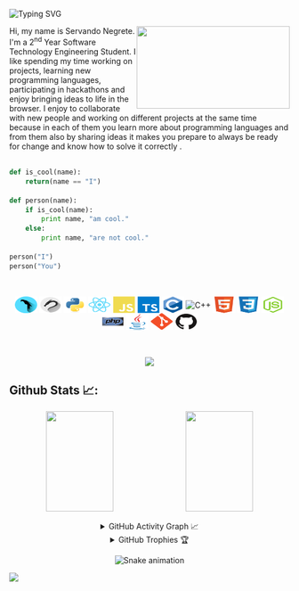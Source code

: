![Typing SVG](https://readme-typing-svg.herokuapp.com/?lines=hello,+I'm+Servando)

<img align='right' src='https://github.com/servandongti/servandongti/blob/main/programmer1.gif' width='275' height='148'> 

<div align="left">
Hi, my name is Servando Negrete. I'm a 2<sup>nd</sup> Year Software Technology Engineering Student. I like spending my time working on projects, learning new programming languages, participating in hackathons and enjoy bringing ideas to life in the browser. I enjoy to collaborate with new people and working on different projects at the same time because in each of them you learn more about programming languages and from them also by sharing ideas it makes you prepare to always be ready for change and know how to solve it correctly .
</div>

## 
```python
def is_cool(name):
    return(name == "I")
    
def person(name):
    if is_cool(name):
        print name, "am cool."
    else:
        print name, "are not cool."
        
person("I")
person("You")
```
## 
<div align="center" valign="top"><br>
  <img align="center" alt="Parrot" height="30" width="40" src="https://github.com/ParrotSec/parrot-themes/blob/master/icons/parrot-logo.svg">
  <img align="center" alt="Kali" height="30" width="40" src="https://github.com/servandongti/servandongti/blob/main/kali.png">
  <img align="center" alt="Python" height="30" width="40" src="https://raw.githubusercontent.com/devicons/devicon/master/icons/python/python-original.svg">
  <img align="center" alt="React" height="30" width="40" src="https://raw.githubusercontent.com/devicons/devicon/master/icons/react/react-original.svg">
  <img align="center" alt="Js" height="30" width="40" src="https://raw.githubusercontent.com/devicons/devicon/master/icons/javascript/javascript-plain.svg">
  <img align="center" alt="Ts" height="30" width="40" src="https://raw.githubusercontent.com/devicons/devicon/master/icons/typescript/typescript-plain.svg">
  <img align="center" alt="C" height="30" width="40" src="https://raw.githubusercontent.com/devicons/devicon/master/icons/c/c-original.svg">
  <img align="center" alt="C++" height="30" width="40" src="https://github.com/Benio101/cpp-logo/blob/master/cpp_logo.svg">
  <img align="center" alt="HTML" height="30" width="40" src="https://raw.githubusercontent.com/devicons/devicon/master/icons/html5/html5-original.svg">
  <img align="center" alt="CSS" height="30" width="40" src="https://raw.githubusercontent.com/devicons/devicon/master/icons/css3/css3-original.svg">
  <img align="center" alt="nodejs" height="30" width="40" src="https://raw.githubusercontent.com/devicons/devicon/master/icons/nodejs/nodejs-original.svg">
  <img align="center" alt="Php" height="30" width="40" src="https://raw.githubusercontent.com/devicons/devicon/master/icons/php/php-original.svg">
  <img align="center" alt="Java" height="30" width="40" src="https://raw.githubusercontent.com/devicons/devicon/master/icons/java/java-original.svg">
  <img align="center" alt="git" height="30" width="40" src="https://raw.githubusercontent.com/devicons/devicon/master/icons/git/git-original.svg">
  <img align="center" alt="github" height="30" width="40" src="https://raw.githubusercontent.com/devicons/devicon/master/icons/github/github-original.svg">
</div><br>

##
<p align="center"> 
   <img align="center" src="https://github-readme-streak-stats.herokuapp.com?user=servandongti&theme=neon-dark"/>
</p>


<h2>Github Stats 📈:</h2>

<p align="center">
<img height="180" width="49%" src="https://github-readme-stats.vercel.app/api?username=servandongti&&show_icons=true&title_color=ff0066&icon_color=bb2acf&text_color=00ffff&bg_color=00001a" />
<img height="180" width="49%" src="https://github-readme-stats.vercel.app/api/top-langs/?username=servandongti&title_color=ff0066&icon_color=bb2acf&text_color=00ffff&bg_color=00001a&layout=compact&hide=css" />
</p>

<details align="center">
  <summary>GitHub Activity Graph 📈</summary>
<p align="center">
  <img src="https://activity-graph.herokuapp.com/graph?username=servandongti&theme=xcode" />
</p>
</details>

<details align="center">
  <summary>GitHub Trophies 🏆</summary>
<p align="center">
  <a href="https://github.com/ryo-ma/github-profile-trophy" target="_blank">
    <img src="https://github-profile-trophy.vercel.app/?username=servandongti&column=4&margin-w=5&margin-h=5&theme=darkhub"/>
  </a>
</p>
</details>

<div align="center">
  
![Snake animation](https://github.com/danielbped/danielbped/blob/output/github-contribution-grid-snake.svg)
  
</div>

<p><code><img height="20" src="https://komarev.com/ghpvc/?username=servandongti&color=blue"></code></p>
